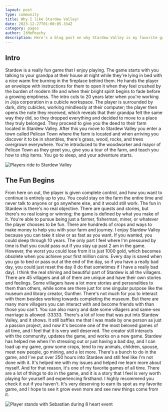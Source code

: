 ```yaml
---
layout: post
type: community
title: Why I like Stardew Valley!
date: 2023-12-27T01:00:05.334Z
category: pages
author: ItMePeachy
description: Here's a blog post on why Stardew Valley is my favorite game :3
---
```

## Intro

Stardew is a really fun game that I enjoy playing. The game starts with you talking to your grandpa at their house at night while they're lying in bed with a nice warm fire burning in the fireplace behind them. He hands the player an envelope with instructions for them to open it when they feel crushed by the burden of modern life and when their bright spirit begins to fade before a growing emptiness. The intro cuts to 20 years later when you're working in Joja corporation in a cubicle workspace. The player is surrounded by dark, dirty cubicles, working mindlessly at their computer; the player then opens the note they received, which reveals that their grandpa felt the same way they did, so they dropped everything and decided to move to a place they truly belonged. They proceed to give you the deed to their farm located in Stardew Valley. After this you move to Stardew Valley you enter a town called Pelican Town where the farm is located and when arriving you discover it to be in shambles, there's grass, wood, rocks, and trees overgrown everywhere. You're introduced to the woodworker and mayor of Pelican Town as they greet you, give you a tour of the farm, and teach you how to ship items. You go to sleep, and your adventure starts. 

![Players ride to Stardew Valley](/assets/images/uploads/tumbr.gif "Players ride to Stardew Valley")

## The Fun Begins

From here on out, the player is given complete control, and how you want to continue is entirely up to you. You could stay on the farm the entire time and never talk to anyone or go anywhere else, and it would still work. The fun in Stardew is there's no real objective. There are quests and stories, but there's no real losing or winning; the game is defined by what you make of it. You're able to pursue being just a farmer, fisherman, miner, or whatever the player chooses to be fun. There are hundreds of crops and ways to make money to help you with your farm and journey. I enjoy Stardew Valley because you can take it slow or as fast as you want. If you wanted, you could sleep through 10 years. The only part I feel where I'm pressured by time is that you could pass out if you stay up past 2 am in the game. However, the worst you could lose from it is just 1000 gold, which becomes obsolete when you achieve your first million coins. Every day is saved when you go to bed or pass out at the end of the day, so if you have a really bad day, you could just reset the day (I do that sometimes if I have a really bad day). I think the real shining and beautiful part of Stardew is all the villagers. There are 45 villagers and all of them are unique and have their own stories and feelings. Some villagers have a lot more stories and personalities to them than others, while some are there just for one singular purpose like the museum and library creator, Gunther. There's not much for you to interact with them besides working towards completing the museum. But there are many more villagers you can interact with and become friends with than those you can't. You can also marry and date some villagers and same-sex marriage is allowed :33333. There's a lot of love that was put into Stardew Valley, and it shows. It still baffles me that I was made by one person as just a passion project, and now it's become one of the most beloved games of all time, and I feel that it is very well deserved. The creator still interacts with the community, updates the game, and works on a new game. Stardew has helped me when I'm stressing out or just having a bad day, and I can load up my game, grow some crops, tend to my animals, children, spouse, meet new people, go mining, and a lot more. There's a bunch to do in the game, and I've put over 250 hours into Stardew and still feel like I'm not done with it. It's helped me with my issues and helped me learn more about myself. And for that reason, it's one of my favorite games of all time. There are a lot of things to do in the game, and it is a story that I feel is very worth playing for yourself and experiencing firsthand. I highly recommend you check it out if you haven't. It's very deserving to earn its spot as my favorite game, and I hope to see it grow even more and see new things come from it.

![Player stands with Sebastian during 8 heart event ](https://64.media.tumblr.com/d762e2298b00615837613fa0571522ff/tumblr_ool1r7eDEW1wngf7ko1_500.gif "Player stands with Sebastian during 8 heart event")